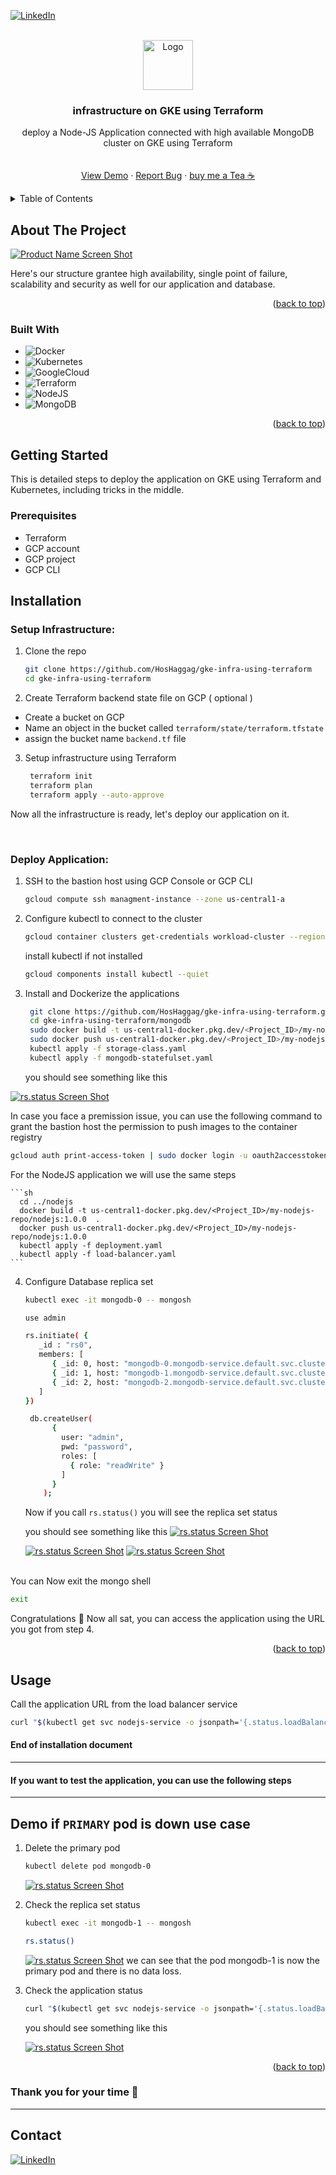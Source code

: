 ﻿<!-- Improved compatibility of back to top link: See: https://github.com/othneildrew/Best-README-Template/pull/73 -->
<a name="readme-top"></a>
<!--
*** Thanks for checking out the Best-README-Template. If you have a suggestion
*** that would make this better, please fork the repo and create a pull request
*** or simply open an issue with the tag "enhancement".
*** Don't forget to give the project a star!
*** Thanks again! Now go create something AMAZING! :D
-->



<!-- PROJECT SHIELDS -->
<!--
*** I'm using markdown "reference style" links for readability.
*** Reference links are enclosed in brackets [ ] instead of parentheses ( ).
*** See the bottom of this document for the declaration of the reference variables
*** for contributors-url, forks-url, etc. This is an optional, concise syntax you may use.
*** https://www.markdownguide.org/basic-syntax/#reference-style-links
-->

[![LinkedIn][linkedin-shield]][linkedin-url]



<!-- PROJECT LOGO -->
<br />
<div align="center">
  <a href="https://github.com/HosHaggag/gke-infra-using-terraform.git">
    <img src="images/logo.png" alt="Logo" width="80" height="80">
  </a>

<h3 align="center">infrastructure on GKE using Terraform</h3>

  <p align="center">
    deploy a Node-JS Application connected with high available MongoDB cluster on GKE using Terraform 
    <br />
    <br />
    <br />
    <a href="#if-you-want-to-test-the-application-you-can-use-the-following-steps">View Demo</a>
    ·
    <a href="https://github.com/HosHaggag/gke-infra-using-terraform/issues/new">Report Bug</a>
    ·
    <a href="http://185.69.166.176/">buy me a Tea ☕</a>
  </p>
</div>



<!-- TABLE OF CONTENTS -->
<details>
  <summary>Table of Contents</summary>
  <ol>
    <li>
      <a href="#about-the-project">About The Project</a>
      <ul>
        <li><a href="#built-with">Built With</a></li>
      </ul>
    </li>
    <li>
      <a href="#getting-started">Getting Started</a>
      <ul>
        <li><a href="#prerequisites">Prerequisites</a></li>
        </ul>
    <li><a href="#installation">Installation</a>
        <ul>
            <li><a href="#setup-infrastructure">Setup Infrastructure</a></li>
            <li><a href="#deploy-application">Deploy Application</a></li>
          </ul>          
    </li>    
    <li><a href="#usage">Usage</a></li>
    <li><a href="#contact">Contact</a></li>
    </li>
    

  </ol>
</details>



<!-- ABOUT THE PROJECT -->
## About The Project

[![Product Name Screen Shot][product-screenshot]](https://example.com)


Here's our structure grantee high availability, single point of failure, scalability and security as well for our application and database.

<p align="right">(<a href="#readme-top">back to top</a>)</p>



### Built With

* ![Docker][Docker]
* ![Kubernetes][Kubernetes]
* ![GoogleCloud][GoogleCloud]
* ![Terraform][Terraform]
* ![NodeJS][NodeJS]
* ![MongoDB][MongoDB]



<p align="right">(<a href="#readme-top">back to top</a>)</p>



<!-- GETTING STARTED -->
## Getting Started

This is detailed steps to deploy the application on GKE using Terraform and Kubernetes, including tricks in the middle.

### Prerequisites

* Terraform
* GCP account
* GCP project
* GCP CLI

## Installation

### Setup Infrastructure:

1. Clone the repo
   ```sh
   git clone https://github.com/HosHaggag/gke-infra-using-terraform
   cd gke-infra-using-terraform
   ```
2. Create Terraform backend state file on GCP ( optional )
  - Create a bucket on GCP
  - Name an object in the bucket called `terraform/state/terraform.tfstate`
  - assign the bucket name `backend.tf` file


3. Setup infrastructure using Terraform
   ```sh
    terraform init
    terraform plan
    terraform apply --auto-approve
   ```

Now all the infrastructure is ready, let's deploy our application on it.


<br>

### Deploy Application:

1. SSH to the bastion host using GCP Console or GCP CLI
   ```sh
   gcloud compute ssh managment-instance --zone us-central1-a
   ```

2. Configure kubectl to connect to the cluster
   ```sh
   gcloud container clusters get-credentials workload-cluster --region us-east1
   ```
   install kubectl if not installed
   ```sh
   gcloud components install kubectl --quiet
   ```
3. Install and Dockerize the applications
   ```sh
    git clone https://github.com/HosHaggag/gke-infra-using-terraform.git
    cd gke-infra-using-terraform/mongodb
    sudo docker build -t us-central1-docker.pkg.dev/<Project_ID>/my-nodejs-repo/mongodb:1.0.0  .
    sudo docker push us-central1-docker.pkg.dev/<Project_ID>/my-nodejs-repo/mongodb:1.0.0
    kubectl apply -f storage-class.yaml
    kubectl apply -f mongodb-statefulset.yaml
   ```

     you should see something like this

  [![rs.status Screen Shot][svcMongoDB]](https://example.com)

   In case you face a premission issue, you can use the following command to grant the bastion host the permission to push images to the container registry
   ```sh
   gcloud auth print-access-token | sudo docker login -u oauth2accesstoken --password-stdin  us-central1-docker.pkg.dev
   ```

   For the NodeJS application we will use the same steps

    ```sh
      cd ../nodejs
      docker build -t us-central1-docker.pkg.dev/<Project_ID>/my-nodejs-repo/nodejs:1.0.0  .
      docker push us-central1-docker.pkg.dev/<Project_ID>/my-nodejs-repo/nodejs:1.0.0
      kubectl apply -f deployment.yaml
      kubectl apply -f load-balancer.yaml
    ```


4. Configure Database replica set
   ```sh
   kubectl exec -it mongodb-0 -- mongosh
   ```
   ```sh
   use admin
   ```
   ```sh
   rs.initiate( {
      _id : "rs0",
      members: [
         { _id: 0, host: "mongodb-0.mongodb-service.default.svc.cluster.local:27017" },
         { _id: 1, host: "mongodb-1.mongodb-service.default.svc.cluster.local:27017" },
         { _id: 2, host: "mongodb-2.mongodb-service.default.svc.cluster.local:27017" }
      ]
   })
   ```
   ```sh
    db.createUser(
         {
           user: "admin",
           pwd: "password",
           roles: [
             { role: "readWrite" }
           ]
         }
       );
   ```

   Now if you call ```rs.status()``` you will see the replica set status

   you should see something like this
   [![rs.status Screen Shot][rsstatus]](https://example.com)
   
   [![rs.status Screen Shot][rsStatus_1]](https://example.com)
   [![rs.status Screen Shot][rsStatus_2]](https://example.com)


   
  
<br>
   You can Now exit the mongo shell

   ```sh
   exit
   ```

Congratulations 🎉
Now all sat, you can access the application using the URL you got from step 4.



<p align="right">(<a href="#readme-top">back to top</a>)</p>


## Usage

 Call the application URL from the load balancer service
 
   ```sh
   curl "$(kubectl get svc nodejs-service -o jsonpath='{.status.loadBalancer.ingress[0].ip}')"
   ```


#### End of installation document
<hr>

#### If you want to test the application, you can use the following steps

<hr>
<a name="demo"></a>

## Demo if ```PRIMARY``` pod is down use case

1. Delete the primary pod
   ```sh
   kubectl delete pod mongodb-0
   ```
   [![rs.status Screen Shot][delpod]](https://example.com)

2. Check the replica set status
    ```sh
    kubectl exec -it mongodb-1 -- mongosh
    ```
    ```sh
    rs.status()
    ```
    [![rs.status Screen Shot][afterdeletestatus]](https://example.com)
we can see that the pod mongodb-1 is now the primary pod
and there is no data loss.
<be>

3. Check the application status

    ```sh
    curl "$(kubectl get svc nodejs-service -o jsonpath='{.status.loadBalancer.ingress[0].ip}')"
    ```

    you should see something like this
   
    [![rs.status Screen Shot][finalresult]](https://example.com)

<p align="right">(<a href="#readme-top">back to top</a>)</p>

### Thank you for your time 🙏

<hr>

## Contact

[![LinkedIn][LinkedIn]](https://www.linkedin.com/in/hossam-haggag/)


<!-- MARKDOWN LINKS & IMAGES -->
<!-- https://www.markdownguide.org/basic-syntax/#reference-style-links -->
[contributors-shield]: https://img.shields.io/github/contributors/HosHaggag/gke-infra-using-terraform.svg?style=for-the-badge
[contributors-url]: https://github.com/HosHaggag/gke-infra-using-terraform/graphs/contributors
[forks-shield]: https://img.shields.io/github/forks/HosHaggag/gke-infra-using-terraform.svg?style=for-the-badge
[forks-url]: https://github.com/HosHaggag/gke-infra-using-terraform/network/members
[stars-shield]: https://img.shields.io/github/stars/HosHaggag/gke-infra-using-terraform.svg?style=for-the-badge
[stars-url]: https://github.com/HosHaggag/gke-infra-using-terraform/stargazers
[issues-shield]: https://img.shields.io/github/issues/HosHaggag/gke-infra-using-terraform.svg?style=for-the-badge
[issues-url]: https://github.com/HosHaggag/gke-infra-using-terraform/issues
[license-shield]: https://img.shields.io/github/license/HosHaggag/gke-infra-using-terraform.svg?style=for-the-badge
[license-url]: https://github.com/HosHaggag/gke-infra-using-terraform/blob/master/LICENSE.txt
[linkedin-shield]: https://img.shields.io/badge/-LinkedIn-black.svg?style=for-the-badge&logo=linkedin&colorB=555
[linkedin-url]: https://www.linkedin.com/in/hossam-haggag/
[product-screenshot]: images/project-structure.png
[rsStatus_1]: images/rsstatus_1.png
[rsStatus_2]: images/rsstatus_2.png
[rsStatus]: images/rsstatus.png
[svcMongoDB]: images/svcmongo.png
[delpod]: images/delpod.png
[afterdeletestatus]: images/afterdeletestatus.png
[getall]: images/getall.png
[finalresult]: images/finalresult.png



[Kubernetes]: https://img.shields.io/badge/kubernetes-%23326ce5.svg?style=for-the-badge&logo=kubernetes&logoColor=white
[LinkedIn]: https://img.shields.io/badge/linkedin-%230077B5.svg?style=for-the-badge&logo=linkedin&logoColor=white
[GitHub]: https://img.shields.io/badge/github-%23121011.svg?style=for-the-badge&logo=github&logoColor=white
[Docker]: https://img.shields.io/badge/docker-%230db7ed.svg?style=for-the-badge&logo=docker&logoColor=white
[NodeJS]: https://img.shields.io/badge/node.js-6DA55F?style=for-the-badge&logo=node.js&logoColor=white
[MongoDB]: https://img.shields.io/badge/MongoDB-%234ea94b.svg?style=for-the-badge&logo=mongodb&logoColor=white
[GoogleCloud]: https://img.shields.io/badge/GoogleCloud-%234285F4.svg?style=for-the-badge&logo=google-cloud&logoColor=white
[Terraform]: https://img.shields.io/badge/terraform-%235835CC.svg?style=for-the-badge&logo=terraform&logoColor=white


